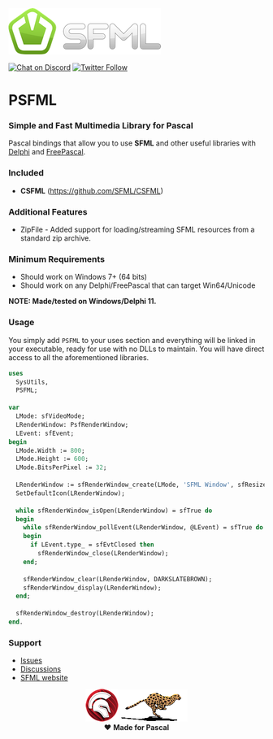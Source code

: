 ![SFML](media/sfml-logo.png)  

[![Chat on Discord](https://img.shields.io/discord/754884471324672040.svg?logo=discord)](https://discord.gg/tPWjMwK) [![Twitter Follow](https://img.shields.io/twitter/follow/tinyBigGAMES?style=social)](https://twitter.com/tinyBigGAMES)
# PSFML
### Simple and Fast Multimedia Library for Pascal

Pascal bindings that allow you to use **SFML** and other useful libraries with <a href="https://www.embarcadero.com/es/products/delphi" target="_blank">Delphi</a> and <a href="https://www.freepascal.org" target="_blank">FreePascal</a>.

### Included
- **CSFML** (https://github.com/SFML/CSFML)

### Additional Features
* ZipFile - Added support for loading/streaming SFML resources from a standard zip archive. 

### Minimum Requirements 
- Should work on Windows 7+ (64 bits)
- Should work on any Delphi/FreePascal that can target Win64/Unicode

**NOTE: Made/tested on Windows/Delphi 11.**

### Usage
You simply add `PSFML` to your uses section and everything will be linked in your executable, ready for use with no DLLs to maintain. You will have direct access to all the aforementioned libraries.

```Pascal
uses
  SysUtils,
  PSFML;

var
  LMode: sfVideoMode;
  LRenderWindow: PsfRenderWindow;
  LEvent: sfEvent;
begin
  LMode.Width := 800;
  LMode.Height := 600;
  LMode.BitsPerPixel := 32;

  LRenderWindow := sfRenderWindow_create(LMode, 'SFML Window', sfResize or sfClose, nil);
  SetDefaultIcon(LRenderWindow);

  while sfRenderWindow_isOpen(LRenderWindow) = sfTrue do
  begin
    while sfRenderWindow_pollEvent(LRenderWindow, @LEvent) = sfTrue do
    begin
      if LEvent.type_ = sfEvtClosed then
        sfRenderWindow_close(LRenderWindow);
    end;

    sfRenderWindow_clear(LRenderWindow, DARKSLATEBROWN);
    sfRenderWindow_display(LRenderWindow);
  end;

  sfRenderWindow_destroy(LRenderWindow);
end.
```

### Support
- <a href="https://github.com/tinyBigGAMES/PSFML/issues" target="_blank">Issues</a>
- <a href="https://github.com/tinyBigGAMES/PSFML/discussions" target="_blank">Discussions</a>
- <a href="https://www.sfml-dev.org/" target="_blank">SFML website</a>

<p align="center">
 <a href="https://www.embarcadero.com/products/delphi" target="_blank"><img src="media/delphi.png"></a>
 <a href="https://www.freepascal.org" target="_blank"><img src="media/FreePascal.gif"></a><br/> 
 ♥ <b>Made for Pascal</b>
</p>